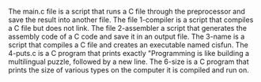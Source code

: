  The main.c file is a script that runs a C file through the preprocessor and save the result into another file.
The file 1-compiler is a script that compiles a C file but does not link.
The file 2-assembler a script that generates the assembly code of a C code and save it in an output file.
The 3-name is a script that compiles a C file and creates an executable named cisfun.
The 4-puts.c is a C program that prints exactly "Programming is like building a multilingual puzzle, followed by a new line.
The 6-size is a C program that prints the size of various types on the computer it is compiled and run on.
